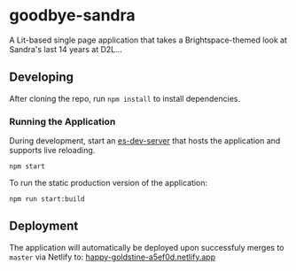# goodbye-sandra

A Lit-based single page application that takes a Brightspace-themed look at Sandra's last 14 years at D2L...

## Developing

After cloning the repo, run `npm install` to install dependencies.

### Running the Application

During development, start an [es-dev-server](https://open-wc.org/developing/es-dev-server.html) that hosts
the application and supports live reloading.

```shell
npm start
```

To run the static production version of the application:

```
npm run start:build
```

## Deployment

The application will automatically be deployed upon successfuly merges to `master` via Netlify to:
[happy-goldstine-a5ef0d.netlify.app](https://happy-goldstine-a5ef0d.netlify.app/)
